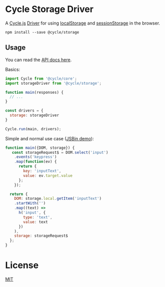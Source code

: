 # Cycle Storage Driver

A [Cycle.js](http://cycle.js.org) [Driver](http://cycle.js.org/drivers.html) for using
[localStorage](https://developer.mozilla.org/en-US/docs/Web/API/Window/localStorage) and
[sessionStorage](https://developer.mozilla.org/en-US/docs/Web/API/Window/sessionStorage)
 in the browser.

```
npm install --save @cycle/storage
```

## Usage

You can read the [API docs here](https://github.com/kahlil/cycle-storage-driver/blob/master/docs/api.md).

Basics:

```js
import Cycle from '@cycle/core';
import storageDriver from '@cycle/storage';

function main(responses) {
  // ...
}

const drivers = {
  storage: storageDriver
}

Cycle.run(main, drivers);
```

Simple and normal use case ([JSBin demo](http://jsbin.com/xumuqi/15/edit?html,js,console,output)):

```js
function main({DOM, storage}) {
   const storageRequest$ = DOM.select('input')
    .events('keypress')
    .map(function(ev) {
      return {
        key: 'inputText',
        value: ev.target.value
      };
    });

  return {
    DOM: storage.local.getItem('inputText')
    .startWith('')
    .map((text) =>
      h('input', {
        type: 'text',
        value: text
      })
    ),
    storage: storageRequest$
  };
}
```

# License

[MIT](https://github.com/kahlil/cycle-storage-driver/blob/master/LICENSE)
